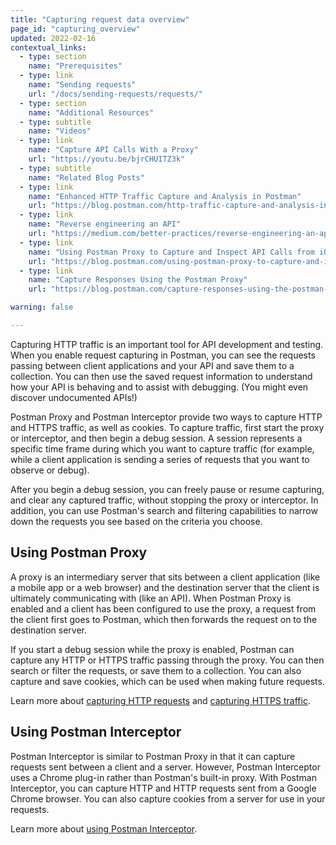 ```yaml
---
title: "Capturing request data overview"
page_id: "capturing_overview"
updated: 2022-02-16
contextual_links:
  - type: section
    name: "Prerequisites"
  - type: link
    name: "Sending requests"
    url: "/docs/sending-requests/requests/"
  - type: section
    name: "Additional Resources"
  - type: subtitle
    name: "Videos"
  - type: link
    name: "Capture API Calls With a Proxy"
    url: "https://youtu.be/bjrCHUITZ3k"
  - type: subtitle
    name: "Related Blog Posts"
  - type: link
    name: "Enhanced HTTP Traffic Capture and Analysis in Postman"
    url: "https://blog.postman.com/http-traffic-capture-and-analysis-in-postman/"
  - type: link
    name: "Reverse engineering an API"
    url: "https://medium.com/better-practices/reverse-engineering-an-api-403fae885303"
  - type: link
    name: "Using Postman Proxy to Capture and Inspect API Calls from iOS or Android Devices"
    url: "https://blog.postman.com/using-postman-proxy-to-capture-and-inspect-api-calls-from-ios-or-android-devices/"
  - type: link
    name: "Capture Responses Using the Postman Proxy"
    url: "https://blog.postman.com/capture-responses-using-the-postman-proxy/"

warning: false

---
```


Capturing HTTP traffic is an important tool for API development and testing. When you enable request capturing in Postman, you can see the requests passing between client applications and your API and save them to a collection. You can then use the saved request information to understand how your API is behaving and to assist with debugging. (You might even discover undocumented APIs!)

Postman Proxy and Postman Interceptor provide two ways to capture HTTP and HTTPS traffic, as well as cookies. To capture traffic, first start the proxy or interceptor, and then begin a debug session. A session represents a specific time frame during which you want to capture traffic (for example, while a client application is sending a series of requests that you want to observe or debug).

After you begin a debug session, you can freely pause or resume capturing, and clear any captured traffic, without stopping the proxy or interceptor. In addition, you can use Postman's search and filtering capabilities to narrow down the requests you see based on the criteria you choose.

## Using Postman Proxy

A proxy is an intermediary server that sits between a client application (like a mobile app or a web browser) and the destination server that the client is ultimately communicating with (like an API). When Postman Proxy is enabled and a client has been configured to use the proxy, a request from the client first goes to Postman, which then forwards the request on to the destination server.

If you start a debug session while the proxy is enabled, Postman can capture any HTTP or HTTPS traffic passing through the proxy. You can then search or filter the requests, or save them to a collection. You can also capture and save cookies, which can be used when making future requests.

Learn more about [capturing HTTP requests](/docs/sending-requests/capturing-request-data/capturing-http-requests/) and [capturing HTTPS traffic](/docs/sending-requests/capturing-request-data/capturing-https-traffic/).

## Using Postman Interceptor

Postman Interceptor is similar to Postman Proxy in that it can capture requests sent between a client and a server. However, Postman Interceptor uses a Chrome plug-in rather than Postman's built-in proxy. With Postman Interceptor, you can capture HTTP and HTTP requests sent from a Google Chrome browser. You can also capture cookies from a server for use in your requests.

Learn more about [using Postman Interceptor](/docs/sending-requests/capturing-request-data/interceptor/).
